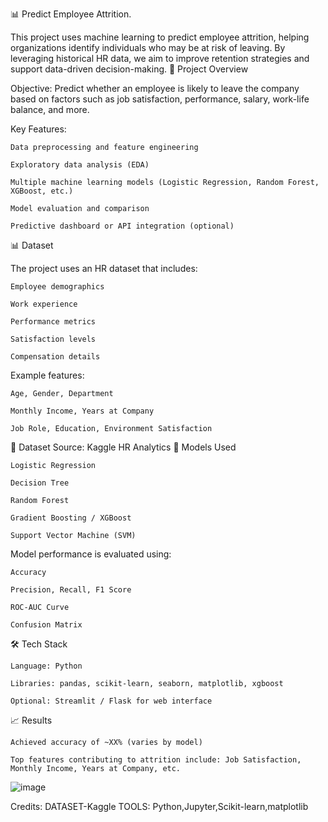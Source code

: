 📊 Predict Employee Attrition.

This project uses machine learning to predict employee attrition, helping organizations identify individuals who may be at risk of leaving. By leveraging historical HR data, we aim to improve retention strategies and support data-driven decision-making.
🚀 Project Overview

Objective:
Predict whether an employee is likely to leave the company based on factors such as job satisfaction, performance, salary, work-life balance, and more.

Key Features:

    Data preprocessing and feature engineering

    Exploratory data analysis (EDA)

    Multiple machine learning models (Logistic Regression, Random Forest, XGBoost, etc.)

    Model evaluation and comparison

    Predictive dashboard or API integration (optional)


📊 Dataset

The project uses an HR dataset that includes:

    Employee demographics

    Work experience

    Performance metrics

    Satisfaction levels

    Compensation details

Example features:

    Age, Gender, Department

    Monthly Income, Years at Company

    Job Role, Education, Environment Satisfaction

📌 Dataset Source: Kaggle HR Analytics
🧠 Models Used

    Logistic Regression

    Decision Tree

    Random Forest

    Gradient Boosting / XGBoost

    Support Vector Machine (SVM)

Model performance is evaluated using:

    Accuracy

    Precision, Recall, F1 Score

    ROC-AUC Curve

    Confusion Matrix

🛠️ Tech Stack

    Language: Python

    Libraries: pandas, scikit-learn, seaborn, matplotlib, xgboost

    Optional: Streamlit / Flask for web interface

📈 Results

    Achieved accuracy of ~XX% (varies by model)

    Top features contributing to attrition include: Job Satisfaction, Monthly Income, Years at Company, etc.

![image](https://github.com/user-attachments/assets/4399832d-953a-4ba6-a11f-ac0047dbd550)

Credits:
DATASET-Kaggle
TOOLS: Python,Jupyter,Scikit-learn,matplotlib

